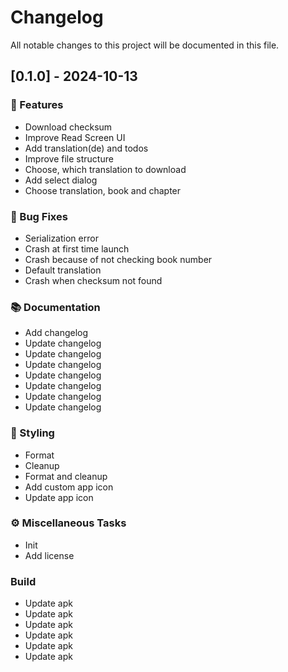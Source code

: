 # Changelog

All notable changes to this project will be documented in this file.

## [0.1.0] - 2024-10-13

### 🚀 Features

- Download checksum
- Improve Read Screen UI
- Add translation(de) and todos
- Improve file structure
- Choose, which translation to download
- Add select dialog
- Choose translation, book and chapter

### 🐛 Bug Fixes

- Serialization error
- Crash at first time launch
- Crash because of not checking book number
- Default translation
- Crash when checksum not found

### 📚 Documentation

- Add changelog
- Update changelog
- Update changelog
- Update changelog
- Update changelog
- Update changelog
- Update changelog
- Update changelog

### 🎨 Styling

- Format
- Cleanup
- Format and cleanup
- Add custom app icon
- Update app icon

### ⚙️ Miscellaneous Tasks

- Init
- Add license

### Build

- Update apk
- Update apk
- Update apk
- Update apk
- Update apk
- Update apk

<!-- generated by git-cliff -->
